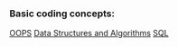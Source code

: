 ### Basic coding concepts:
[OOPS](OOPS)
[Data Structures and Algorithms](Data%20Structures%20and%20Algorithms)
[SQL](SQL)

